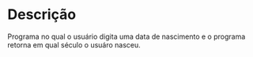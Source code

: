 # Descrição

Programa no qual o usuário digita uma data de nascimento e o programa retorna em qual século o usuáro nasceu.
